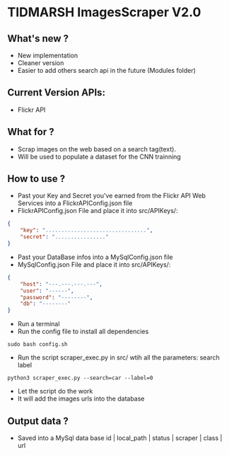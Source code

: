 # TIDMARSH ImagesScraper V2.0

## What's new ?
* New implementation
* Cleaner version
* Easier to add others search api in the future (Modules folder)

## Current Version APIs:
* Flickr API

## What for ?
* Scrap images on the web based on a search tag(text).
* Will be used to populate a dataset for the CNN trainning

## How to use ?
* Past your Key and Secret you've earned from the Flickr API Web Services into a FlickrAPIConfig.json file
* FlickrAPIConfig.json File and place it into src/APIKeys/:
```json
{
	"key": "................................",
	"secret": "................"
}
```
* Past your DataBase infos into a MySqlConfig.json file
* MySqlConfig.json File and place it into src/APIKeys/:
```json
{
	"host": "---.---.---.---",
	"user": "------",
	"password": "--------",
	"db": "--------"
}
```
* Run a terminal
* Run the config file to install all dependencies
```
sudo bash config.sh
```
* Run the script scraper_exec.py in src/ wtih all the parameters: search label
```
python3 scraper_exec.py --search=car --label=0
```
* Let the script do the work
* It will add the images urls into the database

## Output data ?
* Saved into a MySql data base
id | local_path | status | scraper | class | url